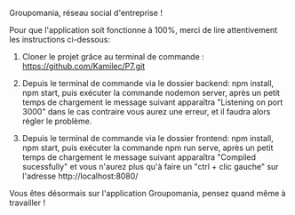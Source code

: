 Groupomania, réseau social d'entreprise !

Pour que l'application soit fonctionne à 100%, merci de lire attentivement les instructions ci-dessous:

1) Cloner le projet grâce au terminal de commande : https://github.com/Kamilec/P7.git

2) Depuis le terminal de commande via le dossier backend: npm install, npm start, puis exécuter la commande nodemon server,
après un petit temps de chargement le message suivant apparaîtra "Listening on port 3000" dans le cas contraire vous aurez une erreur, et il faudra alors régler le problème.

3) Depuis le terminal de commande via le dossier frontend: npm install, npm start, puis exécuter la commande npm run serve,
après un petit temps de chargement le message suivant apparaîtra "Compiled sucessfully" et vous n'aurez plus qu'à faire un "ctrl + clic gauche" sur l'adresse http://localhost:8080/

Vous êtes désormais sur l'application Groupomania, pensez quand même à travailler ! 
